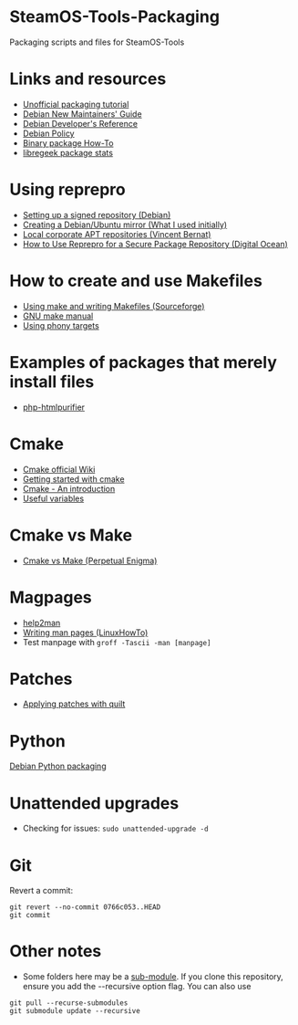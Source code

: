 # SteamOS-Tools-Packaging

Packaging scripts and files for SteamOS-Tools

# Links and resources
* [Unofficial packaging tutorial](https://packages.debian.org/jessie/packaging-tutorial)
* [Debian New Maintainers' Guide](https://www.debian.org/doc/manuals/maint-guide/)
* [Debian Developer's Reference](http://www.debian.org/doc/manuals/developers-reference/)
* [Debian Policy](http://www.debian.org/doc/debian-policy/)
* [Binary package How-To](http://tldp.org/HOWTO/html_single/Debian-Binary-Package-Building-HOWTO/)
* [libregeek package stats](http://steamos-tools-stats.libregeek.org)

# Using reprepro
* [Setting up a signed repository (Debian)](https://wiki.debian.org/SettingUpSignedAptRepositoryWithReprepro)
* [Creating a Debian/Ubuntu mirror (What I used initially)](http://www.infrastructureanywhere.com/documentation/additional/mirrors.html)
* [Local corporate APT repositories (Vincent Bernat)](http://vincent.bernat.im/en/blog/2014-local-apt-repositories.html)
* [How to Use Reprepro for a Secure Package Repository (Digital Ocean)](https://www.digitalocean.com/community/tutorials/how-to-use-reprepro-for-a-secure-package-repository-on-ubuntu-14-04)

# How to create and use Makefiles
* [Using make and writing Makefiles (Sourceforge)](http://makepp.sourceforge.net/1.19/makepp_tutorial.html)
* [GNU make manual](https://www.gnu.org/software/make/manual/html_node/index.html#SEC_Contents)
* [Using phony targets](https://www.gnu.org/software/make/manual/html_node/Phony-Targets.html)

# Examples of packages that merely install files
* [php-htmlpurifier](http://packages.debian.org/source/sid/php-htmlpurifier)

# Cmake
* [Cmake official Wiki](https://cmake.org/Wiki/CMake)
* [Getting started with cmake](http://mathnathan.com/2010/07/getting-started-with-cmake/)
* [Cmake - An introduction](http://www.cs.swarthmore.edu/~adanner/tips/cmake.php)
* [Useful variables](https://cmake.org/Wiki/CMake_Useful_Variables#Prefixes.2C_Suffixes_.28Postfixes.29.2C_and_Extensions)

# Cmake vs Make
* [Cmake vs Make (Perpetual Enigma)](http://prateekvjoshi.com/2014/02/01/cmake-vs-make/)

# Magpages
* [help2man](https://www.gnu.org/software/help2man/)
* [Writing man pages (LinuxHowTo)](http://www.linuxhowtos.org/System/creatingman.htm)
* Test manpage with `groff -Tascii -man [manpage]`

# Patches
* [Applying patches with quilt](https://raphaelhertzog.com/2012/08/08/how-to-use-quilt-to-manage-patches-in-debian-packages/)

# Python
[Debian Python packaging](https://wiki.debian.org/Python/Packaging)

# Unattended upgrades
* Checking for issues: `sudo unattended-upgrade -d`

# Git

Revert a commit:
```
git revert --no-commit 0766c053..HEAD
git commit
```

# Other notes
* Some folders here may be a [sub-module](https://git-scm.com/book/en/v2/Git-Tools-Submodules). If you clone this repository, ensure you add the --recursive option flag. You can also use

```
git pull --recurse-submodules
git submodule update --recursive
```
